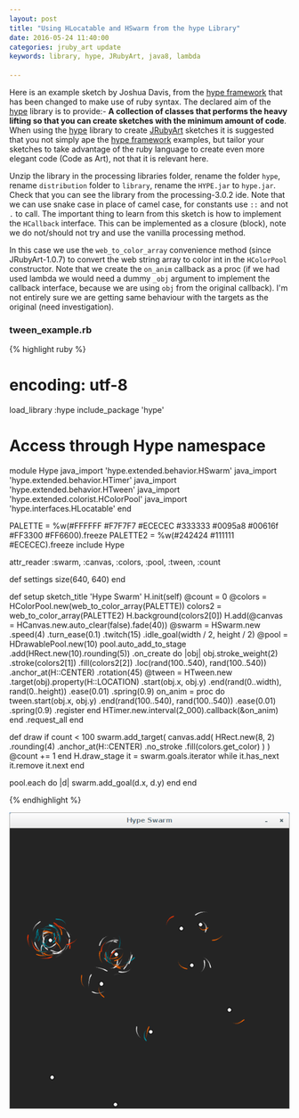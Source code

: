 ```yaml
---
layout: post
title: "Using HLocatable and HSwarm from the hype Library"
date: 2016-05-24 11:40:00
categories: jruby_art update
keywords: library, hype, JRubyArt, java8, lambda

---
```


Here is an example sketch by Joshua Davis, from the [hype framework][hype_framework] that has been changed to make use of ruby syntax.
The declared aim of the [hype][hype_library] library is to provide:-
__A collection of classes that performs the heavy lifting so that you can create sketches with the minimum amount of code__. When using the [hype][hype_library] library to create [JRubyArt][jruby_art] sketches it is suggested that you not simply ape the [hype framework][hype_framework] examples, but tailor your sketches to take advantage of the ruby language to create even more elegant code (Code as Art), not that it is relevant here. 

Unzip the library in the processing libraries folder, rename the folder `hype`, rename `distribution` folder to `library`, rename the `HYPE.jar` to `hype.jar`. Check that you can see the library from the processing-3.0.2 ide. Note that we can use snake case in place of camel case, for constants use `::` and not `.` to call. The important thing to learn from this sketch is how to implement the `HCallback` interface. This can be implemented as a closure (block), note we do not/should not try and use the vanilla processing method. 

In this case we use the `web_to_color_array` convenience method (since JRubyArt-1.0.7) to convert the web string array to color int in the `HColorPool` constructor.  Note that we create the `on_anim` callback as a proc (if we had used lambda we would need a dummy `_obj` argument to implement the callback interface, because we are using `obj` from the original callback). I'm not entirely sure we are getting same behaviour with the targets as the original (need investigation).

### tween_example.rb ###

{% highlight ruby %}
# encoding: utf-8
load_library :hype
include_package 'hype'
# Access through Hype namespace
module Hype
  java_import 'hype.extended.behavior.HSwarm'
  java_import 'hype.extended.behavior.HTimer'
  java_import 'hype.extended.behavior.HTween'
  java_import 'hype.extended.colorist.HColorPool'
  java_import 'hype.interfaces.HLocatable'
end

PALETTE = %w(#FFFFFF #F7F7F7 #ECECEC #333333 #0095a8 #00616f #FF3300 #FF6600).freeze
PALETTE2 = %w(#242424 #111111 #ECECEC).freeze
include Hype

attr_reader :swarm, :canvas, :colors, :pool, :tween, :count

def settings
  size(640, 640)
end

def setup
  sketch_title 'Hype Swarm'
  H.init(self)
  @count = 0
  @colors = HColorPool.new(web_to_color_array(PALETTE))
  colors2 = web_to_color_array(PALETTE2)
  H.background(colors2[0])
  H.add(@canvas = HCanvas.new.auto_clear(false).fade(40))
  @swarm = HSwarm.new
                 .speed(4)
                 .turn_ease(0.1)
                 .twitch(15)
                 .idle_goal(width / 2, height / 2)
  @pool = HDrawablePool.new(10)
  pool.auto_add_to_stage
      .add(HRect.new(10).rounding(5))
      .on_create do |obj|
    obj.stroke_weight(2)
       .stroke(colors2[1])
       .fill(colors2[2])
       .loc(rand(100..540), rand(100..540))
       .anchor_at(H::CENTER)
       .rotation(45)
    @tween = HTween.new
                   .target(obj).property(H::LOCATION)
                   .start(obj.x, obj.y)
                   .end(rand(0..width), rand(0..height))
                   .ease(0.01)
                   .spring(0.9)
    on_anim = proc do
      tween.start(obj.x, obj.y)
           .end(rand(100..540), rand(100..540))
           .ease(0.01)
           .spring(0.9)
           .register
    end
    HTimer.new.interval(2_000).callback(&on_anim)
  end
      .request_all
end

def draw
  if count < 100
    swarm.add_target(
      canvas.add(
        HRect.new(8, 2)
             .rounding(4)
             .anchor_at(H::CENTER)
             .no_stroke
             .fill(colors.get_color)
      )
    )
    @count += 1
  end
  H.draw_stage 
  it = swarm.goals.iterator
  while it.has_next
    it.remove
    it.next
  end 
    
  pool.each do |d|
    swarm.add_goal(d.x, d.y)
  end
end


{% endhighlight %}


<img src="/assets/swarm.png" />

[jruby_art]:https://ruby-processing.github.io/index.html
[hype_library]:https://github.com/hype/HYPE_Processing
[hype_framework]:http://www.hypeframework.org/
